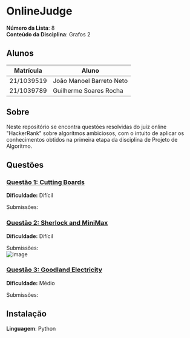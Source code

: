 # OnlineJudge

**Número da Lista**: 8<br>
**Conteúdo da Disciplina**: Grafos 2<br>

## Alunos
|Matrícula | Aluno |
| -- | -- |
| 21/1039519  |  João Manoel Barreto Neto |
| 21/1039789  |  Guilherme Soares Rocha |

## Sobre 
Neste repositório se encontra questões resolvidas do juíz online "HackerRank" sobre algorítmos ambiciosos, com o intuito de aplicar os conhecimentos obtidos na primeira etapa da disciplina de Projeto de Algoritmo. 

## Questões

### [Questão 1: Cutting Boards](https://www.hackerrank.com/challenges/board-cutting/problem)
**Dificuldade:** Difícil

Submissões: <br>


### [Questão 2: Sherlock and MiniMax](https://www.hackerrank.com/challenges/sherlock-and-minimax/problem)
**Dificuldade:** Difícil

Submissões: <br>
![image](https://github.com/user-attachments/assets/3ca82db3-a08f-42f9-b4f1-a5929336d7aa)

### [Questão 3: Goodland Electricity](https://www.hackerrank.com/challenges/three-month-preparation-kit-pylons/problem)
**Dificuldade:** Médio

Submissões: <br>


## Instalação 
**Linguagem**: Python
